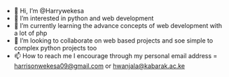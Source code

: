 - 👋 Hi, I’m @Harrywekesa
- 👀 I’m interested in python and web development
- 🌱 I’m currently learning the advance concepts of web development with a lot of php
- 💞️ I’m looking to collaborate on web based projects and soe simple to complex python projects too
- 📫 How to reach me I encourage through my personal email address = harrisonwekesa09@gmail.com or hwanjala@kabarak.ac.ke

<!---
Harrywekesa/Harrywekesa is a ✨ special ✨ repository because its `README.md` (this file) appears on your GitHub profile.
You can click the Preview link to take a look at your changes.
--->
